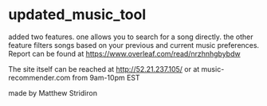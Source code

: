 # updated_music_tool
added two features. one allows you to search for a song directly. the other feature filters songs based on your previous and current music preferences.
Report can be found at https://www.overleaf.com/read/nrzhnhgbybdw

The site itself can be reached at http://52.21.237.105/ or at music-recommender.com from 9am-10pm EST


made by Matthew Stridiron 
